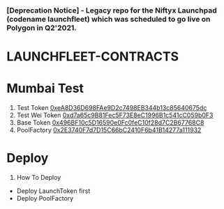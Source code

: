 ### [Deprecation Notice] - Legacy repo for the Niftyx Launchpad (codename launchfleet) which was scheduled to go live on Polygon in Q2'2021.

# LAUNCHFLEET-CONTRACTS

# Mumbai Test

1. Test Token [0xeA8D36D698FAe9D2c7498EB344b13c85640675dc](https://explorer-mumbai.maticvigil.com/address/0xeA8D36D698FAe9D2c7498EB344b13c85640675dc)
2. Test Wei Token [0xd7a65c9B81Fec5F73E8eC1996B1c541cC059b0F3](https://explorer-mumbai.maticvigil.com/address/0xd7a65c9B81Fec5F73E8eC1996B1c541cC059b0F3)
3. Base Token [0x496BF10c5D16590e0Fc0feC10f28d7C2B67768C8](https://explorer-mumbai.maticvigil.com/address/0x496BF10c5D16590e0Fc0feC10f28d7C2B67768C8)
4. PoolFactory [0x2E3740F7d7D15C66bC2410F6b41B14277a111932](https://explorer-mumbai.maticvigil.com/address/0x2E3740F7d7D15C66bC2410F6b41B14277a111932)

# Deploy

1. How To Deploy

- Deploy LaunchToken first
- Deploy PoolFactory
